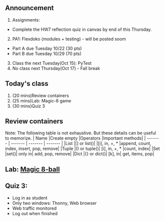 ## Announcement
1. Assignments:
- Complete the HW7 reflection quiz in canvas by end of this Thursday. 
2. PA1: Flexdoko (modules + testing) - will be posted soom
- Part A due Tuesday 10/22 (30 pts)
- Part B due Tuesday 10/29 (70 pts)
3. Class the next Tuesday(Oct 15): PyTest
4. No class next Thursday(Oct 17) - Fall break

## Today's class
1. (20 mins)Review containers
2. (25 mins)Lab: Magic-8 game 
3. (30 mins)Quiz 3

## Review containers
Note: The following table is not exhaustive. But these details can be useful to memorize.
| Name	|Create empty	|Operators	|Important methods|
| ------- | ------- | ------- | ------- |
|List	|[] or list()|	|[i], in, +, *	|append, count, index, insert, pop, remove|
|Tuple	|() or tuple()|	[i], in, +, *	|count, index|
|Set	|set()| only	in|	add, pop, remove|
|Dict	|{} or dict()|	[k], in|	get, items, pop|

## Lab: [Magic 8-ball](https://canvas.jmu.edu/courses/2035420/assignments/19216441?module_item_id=41012610)

## Quiz 3:
- Log in as student
- Only two windows: Thonny, Web browser
- Web traffic monitored
- Log out when finished